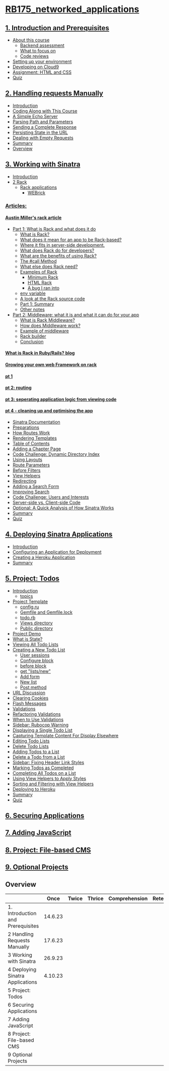 # [RB175_networked_applications](https://launchschool.com/courses/26d33169/home)

## [1. Introduction and Prerequisites](https://github.com/SandyRodger/RB175_networked_applications/blob/main/01_introduction_and_prerequisites.md#introduction-and-prerequisites)
- [About this course](https://github.com/SandyRodger/RB175_networked_applications/blob/main/01_introduction_and_prerequisites.md#about-this-course)
  - [Backend assessment](https://github.com/SandyRodger/RB175_networked_applications/blob/main/01_introduction_and_prerequisites.md#backend-assessment)
  - [What to focus on](https://github.com/SandyRodger/RB175_networked_applications/blob/main/01_introduction_and_prerequisites.md#what-to-focus-on)
  - [Code reviews](https://github.com/SandyRodger/RB175_networked_applications/blob/main/01_introduction_and_prerequisites.md#code-reviews)
- [Setting up your environment](https://github.com/SandyRodger/RB175_networked_applications/blob/main/01_introduction_and_prerequisites.md#setting-up-your-environment)
- [Developing on Cloud9](https://github.com/SandyRodger/RB175_networked_applications/blob/main/01_introduction_and_prerequisites.md#developing-on-cloud9)
- [Assignment: HTML and CSS](https://github.com/SandyRodger/RB175_networked_applications/blob/main/01_introduction_and_prerequisites.md#assignment-html-and-css)
- [Quiz](https://github.com/SandyRodger/RB175_networked_applications/blob/main/01_introduction_and_prerequisites.md#quiz)
## [2. Handling requests Manually](https://github.com/SandyRodger/RB175_networked_applications/blob/main/02_handling_requests_manually.md#handling-requests-manually)
- [Introduction](https://launchschool.com/lessons/cac53b94/assignments/9cd19cf9)
- [Coding Along with This Course](https://launchschool.com/lessons/cac53b94/assignments/1cd7539f)
- [A Simple Echo Server](https://github.com/SandyRodger/RB175_networked_applications/blob/main/02_handling_requests_manually.md#a-simple-echo-server)
- [Parsing Path and Parameters](https://github.com/SandyRodger/RB175_networked_applications/blob/main/02_handling_requests_manually.md#parsing-path-and-parameters)
- [Sending a Complete Response](https://github.com/SandyRodger/RB175_networked_applications/blob/main/02_handling_requests_manually.md#sending-a-complete-response)
- [Persisting State in the URL](https://github.com/SandyRodger/RB175_networked_applications/blob/main/02_handling_requests_manually.md#persisting-state-in-the-url)
- [Dealing with Empty Requests](https://github.com/SandyRodger/RB175_networked_applications/blob/main/02_handling_requests_manually.md#dealing-with-empty-requests)
- [Summary](https://github.com/SandyRodger/RB175_networked_applications/blob/main/02_handling_requests_manually.md#summary)
- [Overview](https://github.com/SandyRodger/RB175_networked_applications/blob/main/02_handling_requests_manually.md#overview)
## [3. Working with Sinatra](https://github.com/SandyRodger/RB175_networked_applications/blob/main/03_working_with_sinatra.md)
- [Introduction](https://launchschool.com/lessons/c3578b91/assignments/b0bee199)
- [2 Rack](https://launchschool.com/lessons/c3578b91/assignments/2a32fe08)
  - [Rack applications](https://github.com/SandyRodger/RB175_networked_applications/blob/main/03_working_with_sinatra.md#rack-applications)
    - [WEBrick](https://github.com/SandyRodger/RB175_networked_applications/blob/main/03_working_with_sinatra.md#webrick)
### [Articles:](https://github.com/SandyRodger/RB175_networked_applications/blob/main/03_working_with_sinatra.md#articles)
#### [Austin Miller's rack article](https://github.com/SandyRodger/RB175_networked_applications/blob/main/Austin_miller_rack_article.md)
- [Part 1: What is Rack and what does it do](https://github.com/SandyRodger/RB175_networked_applications/blob/main/Austin_miller_rack_article.md#part-1-what-is-rack-and-what-does-it-do)
  - [What is Rack?](https://github.com/SandyRodger/RB175_networked_applications/blob/main/Austin_miller_rack_article.md#what-is-rack)
  - [What does it mean for an app to be Rack-based?](https://github.com/SandyRodger/RB175_networked_applications/blob/main/Austin_miller_rack_article.md#what-does-it-mean-for-an-app-to-be-rack-based)
  - [Where it fits in server-side development.](https://github.com/SandyRodger/RB175_networked_applications/blob/main/Austin_miller_rack_article.md#where-does-it-sit-in-server-side-development)
  - [What does Rack do for developers?](https://github.com/SandyRodger/RB175_networked_applications/edit/blob/Austin_miller_rack_article.md#what-does-rack-do-for-developers)
  - [What are the benefits of using Rack?](https://github.com/SandyRodger/RB175_networked_applications/blob/main/Austin_miller_rack_article.md#what-are-the-benefits-of-using-rack)
  - [The #call Method](https://github.com/SandyRodger/RB175_networked_applications/blob/main/Austin_miller_rack_article.md#the-call-method)
  - [What else does Rack need?](https://github.com/SandyRodger/RB175_networked_applications/blob/main/Austin_miller_rack_article.md#what-else-does-rack-need)
  - [Examples of Rack](https://github.com/SandyRodger/RB175_networked_applications/blob/main/Austin_miller_rack_article.md#examples-of-rack)
    - [Minimum Rack](https://github.com/SandyRodger/RB175_networked_applications/blob/main/Austin_miller_rack_article.md#minimum-rack)
    - [HTML Rack](https://github.com/SandyRodger/RB175_networked_applications/blob/main/Austin_miller_rack_article.md#html-rack)
    - [A bug I ran into](https://github.com/SandyRodger/RB175_networked_applications/blob/main/Austin_miller_rack_article.md#a-bug-i-ran-into)
  - [env variable](https://github.com/SandyRodger/RB175_networked_applications/blob/main/Austin_miller_rack_article.md#env-variable)
  - [A look at the Rack source code](https://github.com/SandyRodger/RB175_networked_applications/blob/main/Austin_miller_rack_article.md#a-look-at-the-rack-source-code)
  - [Part 1: Summary](https://github.com/SandyRodger/RB175_networked_applications/blob/main/Austin_miller_rack_article.md#part-1-summary)
  - [Other notes](https://github.com/SandyRodger/RB175_networked_applications/blob/main/Austin_miller_rack_article.md#other-notes)
- [Part 2: Middleware: what it is and what it can do for your app](https://github.com/SandyRodger/RB175_networked_applications/blob/main/Austin_miller_rack_article.md#part-2-middleware-what-it-is-and-what-it-can-do-for-your-app)
  - [What is Rack Middleware?](https://github.com/SandyRodger/RB175_networked_applications/blob/main/Austin_miller_rack_article.md#what-is-rack-middleware)
  - [How does Middleware work?](https://github.com/SandyRodger/RB175_networked_applications/blob/main/Austin_miller_rack_article.md#how-does-middleware-work)
  - [Example of middleware](https://github.com/SandyRodger/RB175_networked_applications/blob/main/Austin_miller_rack_article.md#example-of-middleware)
  - [Rack builder](https://github.com/SandyRodger/RB175_networked_applications/blob/main/Austin_miller_rack_article.md#rack-builder)
  - [Conclusion](https://github.com/SandyRodger/RB175_networked_applications/blob/main/Austin_miller_rack_article.md#conclusion)

#### [What is Rack in Ruby/Rails? blog](https://github.com/SandyRodger/RB175_networked_applications/blob/main/03_working_with_sinatra.md#what-is-rack-in-rubyrails-blog)
#### [Growing your own web Framework on rack](https://github.com/SandyRodger/RB175_networked_applications/blob/main/03_working_with_sinatra.md#growing-your-own-web-framework-on-rack)
#### [pt 1](https://github.com/SandyRodger/RB175_networked_applications/blob/main/03_working_with_sinatra.md#pt-1)
#### [pt 2: routing](https://github.com/SandyRodger/RB175_networked_applications/blob/main/03_working_with_sinatra.md#pt-2-routing)
#### [pt 3: seperating application logic from viewing code](https://github.com/SandyRodger/RB175_networked_applications/blob/main/03_working_with_sinatra.md#pt-3-seperating-application-logic-from-viewing-code)
#### [pt 4 - cleaning up and optimising the app](https://github.com/SandyRodger/RB175_networked_applications/blob/main/03_working_with_sinatra.md#pt-4---cleaning-up-and-optimising-the-app)

- [Sinatra Documentation](https://github.com/SandyRodger/RB175_networked_applications/blob/main/03_working_with_sinatra.md#sinatra-documentation)
- [Preparations](https://github.com/SandyRodger/RB175_networked_applications/blob/main/03_working_with_sinatra.md#preparations)
- [How Routes Work](https://github.com/SandyRodger/RB175_networked_applications/blob/main/03_working_with_sinatra.md#how-routes-work)
- [Rendering Templates](https://github.com/SandyRodger/RB175_networked_applications/blob/main/03_working_with_sinatra.md#rendering-templates)
- [Table of Contents](https://github.com/SandyRodger/RB175_networked_applications/blob/main/03_working_with_sinatra.md#table-of-contents)
- [Adding a Chapter Page](https://github.com/SandyRodger/RB175_networked_applications/blob/main/03_working_with_sinatra.md#adding-a-chapter-page)
- [Code Challenge: Dynamic Directory Index](https://github.com/SandyRodger/RB175_networked_applications/blob/main/03_working_with_sinatra.md#code-challenge-dynamic-directory-index)
- [Using Layouts](https://github.com/SandyRodger/RB175_networked_applications/blob/main/03_working_with_sinatra.md#using-layouts)
- [Route Parameters](https://github.com/SandyRodger/RB175_networked_applications/blob/main/03_working_with_sinatra.md#route-parameters)
- [Before Filters](https://github.com/SandyRodger/RB175_networked_applications/blob/main/03_working_with_sinatra.md#before-filters)
- [View Helpers](https://github.com/SandyRodger/RB175_networked_applications/blob/main/03_working_with_sinatra.md#view-helpers)
- [Redirecting](https://github.com/SandyRodger/RB175_networked_applications/blob/main/03_working_with_sinatra.md#redirecting)
- [Adding a Search Form](https://github.com/SandyRodger/RB175_networked_applications/blob/main/03_working_with_sinatra.md#adding-a-search-form)
- [Improving Search](https://github.com/SandyRodger/RB175_networked_applications/blob/main/03_working_with_sinatra.md#improving-search)
- [Code Challenge: Users and Interests](https://github.com/SandyRodger/RB175_networked_applications/blob/main/03_working_with_sinatra.md#code-challenge-users-and-interests)
- [Server-side vs. Client-side Code](https://github.com/SandyRodger/RB175_networked_applications/blob/main/03_working_with_sinatra.md#server-side-vs-client-side-code)
- [Optional: A Quick Analysis of How Sinatra Works](https://github.com/SandyRodger/RB175_networked_applications/blob/main/03_working_with_sinatra.md#optional-a-quick-analysis-of-how-sinatra-works)
- [Summary](https://github.com/SandyRodger/RB175_networked_applications/blob/main/03_working_with_sinatra.md#summary)
- [Quiz](https://github.com/SandyRodger/RB175_networked_applications/blob/main/03_working_with_sinatra.md#quiz)

## [4. Deploying Sinatra Applications](https://github.com/SandyRodger/RB175_networked_applications/blob/main/04_deploying_sinatra_applications.md)

- [Introduction](https://launchschool.com/lessons/26c18317/assignments/cf6f9a67)
- [Configuring an Application for Deployment](https://launchschool.com/lessons/26c18317/assignments/ab12b730)
- [Creating a Heroku Application](https://github.com/SandyRodger/RB175_networked_applications/blob/main/04_deploying_sinatra_applications.md#creating-a-heroku-application)
- [Summary](https://github.com/SandyRodger/RB175_networked_applications/blob/main/04_deploying_sinatra_applications.md#summary)

## [5. Project: Todos](https://github.com/SandyRodger/RB175_networked_applications/blob/main/05_project_todos.md)

- [Introduction](https://github.com/SandyRodger/RB175_networked_applications/blob/main/05_project_todos.md#introduction)
  - [topics](https://github.com/SandyRodger/RB175_networked_applications/blob/main/05_project_todos.md#topics)
- [Project Template](https://github.com/SandyRodger/RB175_networked_applications/blob/main/05_project_todos.md#project-template)
  - [config.ru](https://github.com/SandyRodger/RB175_networked_applications/blob/main/05_project_todos.md#configru)
  - [Gemfile and Gemfile.lock](https://github.com/SandyRodger/RB175_networked_applications/blob/main/05_project_todos.md#gemfile-and-gemfilelock)
  - [todo.rb](https://github.com/SandyRodger/RB175_networked_applications/blob/main/05_project_todos.md#todorb)
  - [Views directory](https://github.com/SandyRodger/RB175_networked_applications/blob/main/05_project_todos.md#views-directory)
  - [Public directory](https://github.com/SandyRodger/RB175_networked_applications/blob/main/05_project_todos.md#public-directory)
- [Project Demo](https://github.com/SandyRodger/RB175_networked_applications/blob/main/05_project_todos.md#project-demo)
- [What is State?](https://github.com/SandyRodger/RB175_networked_applications/blob/main/05_project_todos.md#what-is-state)
- [Viewing All Todo Lists](https://github.com/SandyRodger/RB175_networked_applications/blob/main/05_project_todos.md#viewing-all-todo-lists)
- [Creating a New Todo List](https://github.com/SandyRodger/RB175_networked_applications/blob/main/05_project_todos.md#creating-a-new-todo-list)
  - [User sessions](https://github.com/SandyRodger/RB175_networked_applications/blob/main/05_project_todos.md#user-sessions)
  - [Configure block](https://github.com/SandyRodger/RB175_networked_applications/blob/main/05_project_todos.md#configure-block)
  - [before block](https://github.com/SandyRodger/RB175_networked_applications/blob/main/05_project_todos.md#before-block)
  - [get "lists/new"](https://github.com/SandyRodger/RB175_networked_applications/blob/main/05_project_todos.md#get-listsnew)
  - [Add form](https://github.com/SandyRodger/RB175_networked_applications/blob/main/05_project_todos.md#add-form)
  - [New list](https://github.com/SandyRodger/RB175_networked_applications/blob/main/05_project_todos.md#new_listerb)
  - [Post method](https://github.com/SandyRodger/RB175_networked_applications/blob/main/05_project_todos.md#post-method)
- [URL Discussion](https://github.com/SandyRodger/RB175_networked_applications/blob/main/05_project_todos.md#url-discussion)
- [Clearing Cookies](https://github.com/SandyRodger/RB175_networked_applications/blob/main/05_project_todos.md#clearing-cookies)
- [Flash Messages](https://github.com/SandyRodger/RB175_networked_applications/blob/main/05_project_todos.md#flash-messages)
- [Validations](https://github.com/SandyRodger/RB175_networked_applications/blob/main/05_project_todos.md#validations)
- [Refactoring Validations](https://github.com/SandyRodger/RB175_networked_applications/blob/main/05_project_todos.md#refactoring-validations)
- [When to Use Validations](https://github.com/SandyRodger/RB175_networked_applications/blob/main/05_project_todos.md#when-to-use-validations)
- [Sidebar: Rubocop Warning](https://github.com/SandyRodger/RB175_networked_applications/blob/main/05_project_todos.md#sidebar-rubocop-warning)
- [Displaying a Single Todo List](https://github.com/SandyRodger/RB175_networked_applications/blob/main/05_project_todos.md#displaying-a-single-todo-list)
- [Capturing Template Content For Display Elsewhere](https://github.com/SandyRodger/RB175_networked_applications/blob/main/05_project_todos.md#capturing-template-content-for-display-elsewhere)
- [Editing Todo Lists](https://github.com/SandyRodger/RB175_networked_applications/blob/main/05_project_todos.md#editing-todo-lists)
- [Delete Todo Lists](https://github.com/SandyRodger/RB175_networked_applications/blob/main/05_project_todos.md#delete-todo-lists)
- [Adding Todos to a List](https://github.com/SandyRodger/RB175_networked_applications/blob/main/05_project_todos.md#adding-todos-to-a-list)
- [Delete a Todo from a List](https://github.com/SandyRodger/RB175_networked_applications/blob/main/05_project_todos.md#delete-a-todo-from-a-list)
- [Sidebar: Fixing Header Link Styles](https://github.com/SandyRodger/RB175_networked_applications/blob/main/05_project_todos.md#sidebar-fixing-header-link-styles)
- [Marking Todos as Completed](https://github.com/SandyRodger/RB175_networked_applications/blob/main/05_project_todos.md#marking-todos-as-completed)
- [Completing All Todos on a List](https://github.com/SandyRodger/RB175_networked_applications/blob/main/05_project_todos.md#completing-all-todos-on-a-list)
- [Using View Helpers to Apply Styles](https://github.com/SandyRodger/RB175_networked_applications/blob/main/05_project_todos.md#using-view-helpers-to-apply-styles)
- [Sorting and Filtering with View Helpers](https://github.com/SandyRodger/RB175_networked_applications/blob/main/05_project_todos.md#sorting-and-filtering-with-view-helpers)
- [Deploying to Heroku](https://github.com/SandyRodger/RB175_networked_applications/blob/main/05_project_todos.md#deploying-to-heroku)
- [Summary](https://github.com/SandyRodger/RB175_networked_applications/blob/main/05_project_todos.md#summary)
- [Quiz](https://github.com/SandyRodger/RB175_networked_applications/blob/main/05_project_todos.md#quiz)

## [6. Securing Applications](https://github.com/SandyRodger/RB175_networked_applications/blob/main/06_securing_applications.md)
## [7. Adding JavaScript](https://github.com/SandyRodger/RB175_networked_applications/blob/main/07_adding_javascript.md)
## [8. Project: File-based CMS](https://github.com/SandyRodger/RB175_networked_applications/blob/main/08_project_file_based_CMS.md)
## [9. Optional Projects](https://github.com/SandyRodger/RB175_networked_applications/blob/main/09_optional_projects.md)

## Overview

|  | Once | Twice | Thrice | Comprehension | Retention
| :--- | :---: | :---: | :---: | :--- | :---
|1. Introduction and Prerequisites|	14.6.23 |
|2	Handling Requests Manually|17.6.23 |
|3	Working with Sinatra|26.9.23|
|4	Deploying Sinatra Applications|4.10.23|
|5	Project: Todos|
|6	Securing Applications|
|7	Adding JavaScript|
|8	Project: File-based CMS|
|9	Optional Projects|

